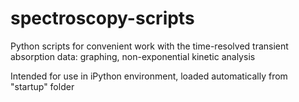 # spectroscopy-scripts
Python scripts for convenient work with the time-resolved transient absorption data: graphing, non-exponential kinetic analysis

Intended for use in iPython environment, loaded automatically from "startup" folder

